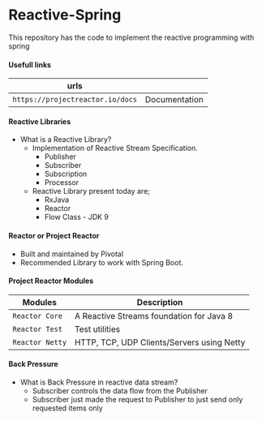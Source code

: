 # Reactive-Spring
This repository has the code to implement the reactive programming with spring

#### Usefull links
|urls||
|---|---|
|`https://projectreactor.io/docs`|Documentation|

#### Reactive Libraries
  - What is a Reactive Library?
    - Implementation of Reactive Stream Specification.
      - Publisher
      - Subscriber
      - Subscription
      - Processor
    - Reactive Library present today are;
      - RxJava
      - Reactor
      - Flow Class - JDK 9

#### Reactor or Project Reactor
  - Built and maintained by Pivotal
  - Recommended Library to work with Spring Boot.

#### Project Reactor Modules
|Modules|Description|
|---|---|
|`Reactor Core`|A Reactive Streams foundation for Java 8|
|`Reactor Test`|Test utilities|
|`Reactor Netty`|HTTP, TCP, UDP Clients/Servers using Netty|

#### Back Pressure
- What is Back Pressure in reactive data stream?
  - Subscriber controls the data flow from the Publisher
  - Subscriber just made the request to Publisher to just send only requested items only
